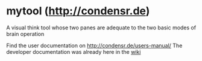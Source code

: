 # mytool (http://condensr.de)
A visual think tool whose two panes are adequate to the two basic modes of brain operation

Find the user documentation on http://condensr.de/users-manual/
The developer documentation was already here in the [wiki](https://github.com/x28de/mytool/wiki)

